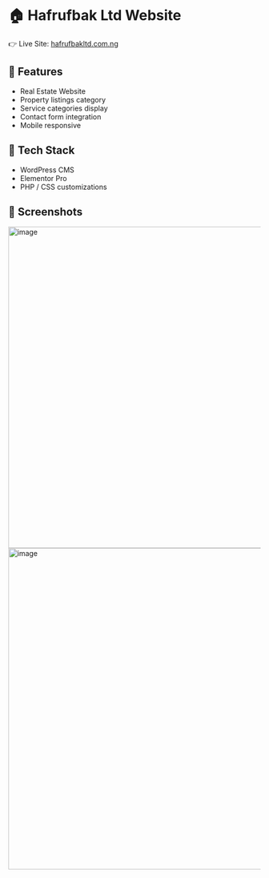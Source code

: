 # 🏠 Hafrufbak Ltd Website  

👉 Live Site: [hafrufbakltd.com.ng](http://hafrufbakltd.com.ng)  

## 🔹 Features
- Real Estate Website
- Property listings category 
- Service categories display  
- Contact form integration  
- Mobile responsive  

## 🔹 Tech Stack
- WordPress CMS  
- Elementor Pro  
- PHP / CSS customizations  

## 🔹 Screenshots
<img width="1358" height="642" alt="image" src="https://github.com/user-attachments/assets/7eb5258c-5985-41f4-ae83-2f6054a947b8" />
<img width="1358" height="642" alt="image" src="https://github.com/user-attachments/assets/7d02a990-1847-4c85-8678-8867cc11da06" />
